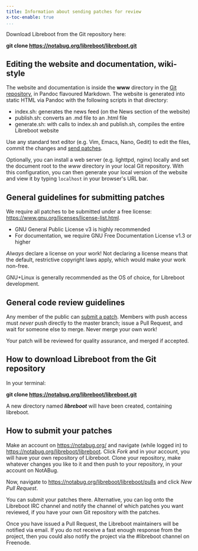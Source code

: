 ```yaml
---
title: Information about sending patches for review
x-toc-enable: true
...
```


Download Libreboot from the Git repository here:

**git clone https://notabug.org/libreboot/libreboot.git**

Editing the website and documentation, wiki-style
-------------------------------------------------

The website and documentation is inside the **www** directory in the
[Git repository](#how-to-download-libreboot-from-the-git-repository), in
Pandoc flavoured Markdown. The website is generated into static HTML via Pandoc
with the following scripts in that directory:

- index.sh: generates the news feed (on the News section of the website)
- publish.sh: converts an .md file to an .html file
- generate.sh: with calls to index.sh and publish.sh, compiles the entire
  Libreboot website

Use any standard text editor (e.g. Vim, Emacs, Nano, Gedit) to edit the files,
commit the changes and [send patches](#how-to-submit-your-patches).

Optionally, you can install a web server (e.g. lighttpd, nginx) locally and
set the document root to the *www* directory in your local Git repository.
With this configuration, you can then generate your local version of the
website and view it by typing `localhost` in your browser's URL bar.

General guidelines for submitting patches
-----------------------------------------

We require all patches to be submitted under a free license:
<https://www.gnu.org/licenses/license-list.html>.

- GNU General Public License v3 is highly recommended
- For documentation, we require GNU Free Documentation License v1.3 or higher

*Always* declare a license on your work! Not declaring a license means that
the default, restrictive copyright laws apply, which would make your work
non-free.

GNU+Linux is generally recommended as the OS of choice, for Libreboot
development.

General code review guidelines
------------------------------

Any member of the public can [submit a patch](#how-to-submit-your-patches).
Members with push access must *never* push directly to the master branch;
issue a Pull Request, and wait for someone else to merge. Never merge your own
work!

Your patch will be reviewed for quality assurance, and merged if accepted.

How to download Libreboot from the Git repository
-------------------------------------------------

In your terminal:

**git clone https://notabug.org/libreboot/libreboot.git**

A new directory named ***libreboot*** will have been created, containing
libreboot.

How to submit your patches 
--------------------------

Make an account on <https://notabug.org/> and navigate (while logged in) to
<https://notabug.org/libreboot/libreboot>. Click *Fork* and in your account,
you will have your own repository of Libreboot. Clone your repository, make
whatever changes you like to it and then push to your repository, in your
account on NotABug.

Now, navigate to <https://notabug.org/libreboot/libreboot/pulls> and click
*New Pull Request*. 

You can submit your patches there. Alternative, you can log onto the Libreboot
IRC channel and notify the channel of which patches you want reviewed, if you
have your own Git repository with the patches.

Once you have issued a Pull Request, the Libreboot maintainers will be notified
via email. If you do not receive a fast enough response from the project, then
you could also notify the project via the #libreboot channel on Freenode.
